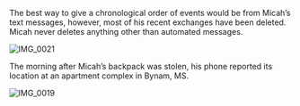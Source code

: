 The best way to give a chronological order of events would be from Micah’s text messages, however, most of his recent exchanges have been deleted. Micah never deletes anything other than automated messages. 

![IMG_0021](https://github.com/mission23/mission23/assets/140252803/a53edde7-2134-417d-8a58-d531c259600a)


The morning after Micah’s backpack was stolen, his phone reported its location at an apartment complex in Bynam, MS. 

![IMG_0019](https://github.com/mission23/mission23/assets/140252803/74cce7da-166a-4192-978a-b50654a5a9ec)
